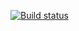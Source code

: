 [![Build status](https://ci.appveyor.com/api/projects/status/g6hskt3o55yvmeom?svg=true)](https://ci.appveyor.com/project/retlifordi/hwa2-1)
